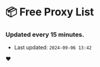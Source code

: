 # :package: Free Proxy List
### Updated every 15 minutes.

- Last updated: `2024-09-06 13:42`

:heart:
